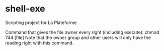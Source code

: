 # shell-exe
Scripting project for La Plateforme

Command that gives the file owner every right (including execute): chmod 744 [file]
Note that the owner group and other users will only have the reading right with this command.

